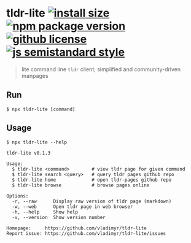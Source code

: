 # tldr-lite [![install size](https://badgen.net/packagephobia/install/tldr-lite)](https://packagephobia.now.sh/result?p=tldr-lite) [![npm package version](https://badgen.net/npm/v/tldr-lite)](https://npm.im/tldr-lite) [![github license](https://badgen.net/github/license/vladimyr/tldr-lite)](https://github.com/vladimyr/tldr-lite/blob/master/LICENSE) [![js semistandard style](https://badgen.net/badge/code%20style/semistandard/pink)](https://github.com/Flet/semistandard)

>lite command line `tldr` client; simplified and community-driven manpages

## Run
```
$ npx tldr-lite [command]
```

## Usage
```
$ npx tldr-lite --help

tldr-lite v0.1.3

Usage:
  $ tldr-lite <command>        # view tldr page for given command
  $ tldr-lite search <query>   # query tldr pages github repo
  $ tldr-lite home             # open tldr-pages github repo
  $ tldr-lite browse           # browse pages online

Options:
  -r, --raw      Display raw version of tldr page (markdown)
  -w, --web      Open tldr page in web browser
  -h, --help     Show help
  -v, --version  Show version number

Homepage:     https://github.com/vladimyr/tldr-lite
Report issue: https://github.com/vladimyr/tldr-lite/issues
```
